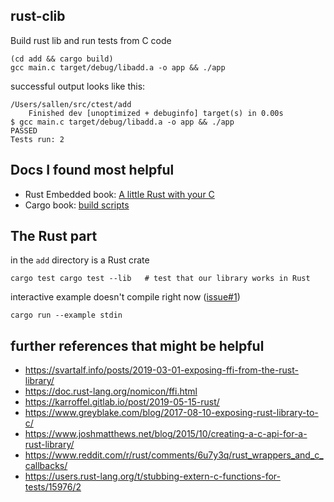## rust-clib 

Build rust lib and run tests from C code
```
(cd add && cargo build)
gcc main.c target/debug/libadd.a -o app && ./app
```

successful output looks like this:
```
/Users/sallen/src/ctest/add
    Finished dev [unoptimized + debuginfo] target(s) in 0.00s
$ gcc main.c target/debug/libadd.a -o app && ./app
PASSED
Tests run: 2
```

## Docs I found most helpful

* Rust Embedded book: [A little Rust with your C](https://rust-embedded.github.io/book/interoperability/rust-with-c.html)
* Cargo book: [build scripts](https://doc.rust-lang.org/cargo/reference/build-scripts.html)

## The Rust part

in the `add` directory is a Rust crate

```
cargo test cargo test --lib   # test that our library works in Rust
```

interactive example doesn't compile right now ([issue#1](https://github.com/ultrasaurus/rust-clib/issues/1))
```
cargo run --example stdin
```


## further references that might be helpful

* https://svartalf.info/posts/2019-03-01-exposing-ffi-from-the-rust-library/
* https://doc.rust-lang.org/nomicon/ffi.html
* https://karroffel.gitlab.io/post/2019-05-15-rust/
* https://www.greyblake.com/blog/2017-08-10-exposing-rust-library-to-c/
* https://www.joshmatthews.net/blog/2015/10/creating-a-c-api-for-a-rust-library/
* https://www.reddit.com/r/rust/comments/6u7y3q/rust_wrappers_and_c_callbacks/
* https://users.rust-lang.org/t/stubbing-extern-c-functions-for-tests/15976/2
